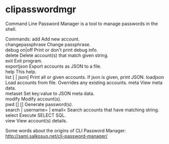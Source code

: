 clipasswordmgr
==============

Command Line Password Manager is a tool to manage passwords in the shell.

Commands:
   add                                                                               Add new account.                                          
   changepassphrase                                                                  Change passphrase.                                        
   debug            on|off                                                           Print or don't print debug info.                          
   delete           <start of name>                                                  Delete account(s) that match given string.                
   exit                                                                              Exit program.                                             
   exportjson       <filename>                                                       Export accounts as JSON to a file.                        
   help                                                                              This help.                                                
   list             [<start of name> | json]                                         Print all or given accounts. If json is given, print JSON.
   loadjson         <filename>                                                       Load accounts from file. Overrides any existing accounts. 
   meta                                                                              View meta data.                                           
   metaset          <key> <value>                                                    Set key:value to JSON meta data.                          
   modify           <start of name>                                                  Modify account(s).                                        
   pwd              [<number of pwds>] [<pwd length>]                                Generate password(s).                                     
   search           <string in name or comment> | username=<string> | email=<string> Search accounts that have matching string.                
   select           <rest of select SQL>                                             Execute SELECT SQL.                                       
   view             <start of name>                                                  View account(s) details.


Some words about the origins of CLI Password Manager: http://sami.salkosuo.net/cli-password-manager/
